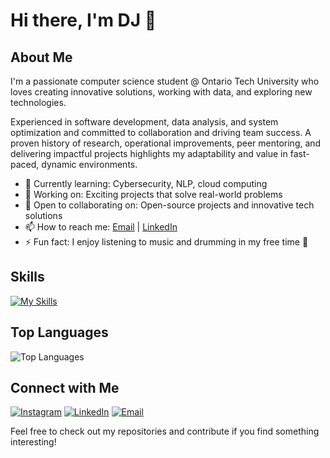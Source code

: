 # Hi there, I'm DJ 👋

## About Me

I'm a passionate computer science student @ Ontario Tech University who loves creating innovative solutions, working with data, and exploring new technologies. 

Experienced in software development, data analysis, and system optimization and committed to collaboration and driving team success. A proven history of research, operational improvements, peer mentoring, and delivering impactful projects highlights my adaptability and value in fast-paced, dynamic environments.

- 🌱 Currently learning: Cybersecurity, NLP, cloud computing
- 💼 Working on: Exciting projects that solve real-world problems
- 🤝 Open to collaborating on: Open-source projects and innovative tech solutions
- 📫 How to reach me: [Email](mailto:dj.leamen@ontariotechu.com) | [LinkedIn](https://www.linkedin.com/in/djleamen)
- ⚡ Fun fact: I enjoy listening to music and drumming in my free time 🥁
  
## Skills
[![My Skills](https://skillicons.dev/icons?i=py,cpp,java,js,powershell,html,github,matlab,vscode,react,nodejs,npm,vue,express,raspberrypi,azure,aws,linux,mysql,notion,&perline=10)](https://skillicons.dev)

## Top Languages

![Top Languages](https://github-readme-stats.vercel.app/api/top-langs/?username=djleamen&theme=tokyonight&show_icons=true&hide_border=true&layout=compact)

## Connect with Me

[![Instagram](https://img.shields.io/badge/Instagram-E4405F?style=for-the-badge&logo=instagram&logoColor=white)](https://www.instagram.com/dejjos)
[![LinkedIn](https://img.shields.io/badge/LinkedIn-0077B5?style=for-the-badge&logo=linkedin&logoColor=white)](https://www.linkedin.com/in/djleamen)
[![Email](https://img.shields.io/badge/Email-D14836?style=for-the-badge&logo=gmail&logoColor=white)](mailto:dj.leamen@ontariotechu.com)

Feel free to check out my repositories and contribute if you find something interesting!
